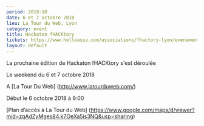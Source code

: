 ```yaml
---
period: 2018-10
date: 6 et 7 octobre 2018
lieu: La Tour du Web, Lyon
category: event
title: Hackaton fHACKtory
tickets: https://www.helloasso.com/associations/fhactory-lyon/evenements/fhacktory-hackathon-octobre-2019?fbclid=IwAR3DT1k1_KrZUhR4TxSola7R6kMxzcbx_ar8E8a1Qazu2Aowef0BArvIwp8
layout: default
---
```


La prochaine édition de Hackaton fHACKtory s'est déroulée

Le weekend du 6 et 7 octobre 2018

A [La Tour Du Web] (http://www.latourduweb.com/)

Début le 6 octobre 2018 à 9:00

[Plan d’accès à La Tour du Web] (https://www.google.com/maps/d/viewer?mid=zqAdZyMges84.k7OeXa5is3NQ&usp=sharing)

